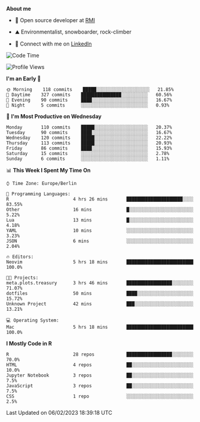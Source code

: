 **About me**

- 💼 Open source developer at [RMI](https://rmi.org/)

- ⛰️ Environmentalist, snowboarder, rock-climber

- 📱 Connect with me on [LinkedIn](https://www.linkedin.com/in/jackson-hoffart/)
 
<!--START_SECTION:waka-->
![Code Time](http://img.shields.io/badge/Code%20Time-31%20hrs%2027%20mins-blue)

![Profile Views](http://img.shields.io/badge/Profile%20Views-0-blue)

**I'm an Early 🐤** 

```text
🌞 Morning    118 commits    █████░░░░░░░░░░░░░░░░░░░░   21.85% 
🌆 Daytime    327 commits    ███████████████░░░░░░░░░░   60.56% 
🌃 Evening    90 commits     ████░░░░░░░░░░░░░░░░░░░░░   16.67% 
🌙 Night      5 commits      ░░░░░░░░░░░░░░░░░░░░░░░░░   0.93%

```
📅 **I'm Most Productive on Wednesday** 

```text
Monday       110 commits    █████░░░░░░░░░░░░░░░░░░░░   20.37% 
Tuesday      90 commits     ████░░░░░░░░░░░░░░░░░░░░░   16.67% 
Wednesday    120 commits    █████░░░░░░░░░░░░░░░░░░░░   22.22% 
Thursday     113 commits    █████░░░░░░░░░░░░░░░░░░░░   20.93% 
Friday       86 commits     ████░░░░░░░░░░░░░░░░░░░░░   15.93% 
Saturday     15 commits     ░░░░░░░░░░░░░░░░░░░░░░░░░   2.78% 
Sunday       6 commits      ░░░░░░░░░░░░░░░░░░░░░░░░░   1.11%

```


📊 **This Week I Spent My Time On** 

```text
⌚︎ Time Zone: Europe/Berlin

💬 Programming Languages: 
R                        4 hrs 26 mins       █████████████████████░░░░   83.55% 
Other                    16 mins             █░░░░░░░░░░░░░░░░░░░░░░░░   5.22% 
Lua                      13 mins             █░░░░░░░░░░░░░░░░░░░░░░░░   4.18% 
YAML                     10 mins             ░░░░░░░░░░░░░░░░░░░░░░░░░   3.23% 
JSON                     6 mins              ░░░░░░░░░░░░░░░░░░░░░░░░░   2.04%

🔥 Editors: 
Neovim                   5 hrs 18 mins       █████████████████████████   100.0%

🐱‍💻 Projects: 
meta.plots.treasury      3 hrs 46 mins       █████████████████░░░░░░░░   71.07% 
dotfiles                 50 mins             ████░░░░░░░░░░░░░░░░░░░░░   15.72% 
Unknown Project          42 mins             ███░░░░░░░░░░░░░░░░░░░░░░   13.21%

💻 Operating System: 
Mac                      5 hrs 18 mins       █████████████████████████   100.0%

```

**I Mostly Code in R** 

```text
R                        28 repos            █████████████████░░░░░░░░   70.0% 
HTML                     4 repos             ██░░░░░░░░░░░░░░░░░░░░░░░   10.0% 
Jupyter Notebook         3 repos             ██░░░░░░░░░░░░░░░░░░░░░░░   7.5% 
JavaScript               3 repos             ██░░░░░░░░░░░░░░░░░░░░░░░   7.5% 
CSS                      1 repo              ░░░░░░░░░░░░░░░░░░░░░░░░░   2.5%

```



 Last Updated on 06/02/2023 18:39:18 UTC
<!--END_SECTION:waka-->
